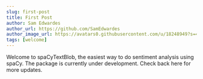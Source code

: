 ```yaml
---
slug: first-post
title: First Post
author: Sam Edwardes
author_url: https://github.com/SamEdwardes
author_image_url: https://avatars0.githubusercontent.com/u/18248949?s=400&u=78ed90a2387c7f44831687d50fbc467b802b6e39&v=4
tags: [welcome]
---
```


Welcome to spaCyTextBlob, the easiest way to do sentiment analysis using spaCy. The package is currently under development. Check back here for more updates.
